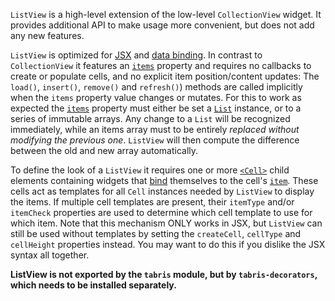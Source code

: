 `ListView` is a high-level extension of the low-level `CollectionView` widget. It provides additional API to make usage more convenient, but does not add any new features.

`ListView` is optimized for [JSX](../JSX.md) and [data binding](../databinding/index.md). In contrast to `CollectionView` it features an [`items`](#items) property and requires no callbacks to create or populate cells, and no explicit item position/content updates: The `load()`, `insert()`, `remove()` and `refresh()`) methods are called implicitly when the `items` property value changes or mutates. For this to work as expected the [`items`](#items) property must either be set a [`List`](./List.md) instance, or to a series of immutable arrays. Any change to a `List` will be recognized immediately, while an items array must to be entirely *replaced without modifying the previous one*. `ListView` will then compute the difference between the old and new array automatically.

To define the look of a `ListView` it requires one or more [`<Cell>`](./Cell.md) child elements containing widgets that [bind](../databinding/@component#one-way-bindings) themselves to the cell's [`item`](./Cell.md#item). These cells act as templates for all `Cell` instances needed by `ListView` to display the items. If multiple cell templates are present, their `itemType` and/or `itemCheck` properties are used to determine which cell template to use for which item. Note that this mechanism ONLY works in JSX, but `ListView` can still be used without templates by setting the `createCell`, `cellType` and `cellHeight` properties instead. You may want to do this if you dislike the JSX syntax all together.

**ListView is not exported by the `tabris` module, but by `tabris-decorators`, which needs to be installed separately.**
